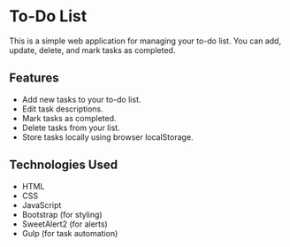# To-Do List 


This is a simple web application for managing your to-do list. You can add, update, delete, and mark tasks as completed.

## Features

- Add new tasks to your to-do list.
- Edit task descriptions.
- Mark tasks as completed.
- Delete tasks from your list.
- Store tasks locally using browser localStorage.

## Technologies Used

- HTML
- CSS
- JavaScript
- Bootstrap (for styling)
- SweetAlert2 (for alerts)
- Gulp (for task automation)